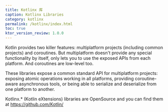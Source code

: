 ```yaml
---
title: Kotlinx 库
caption: Kotlinx Libraries
category: kotlinx
permalink: /kotlinx/index.html
toc: true
ktor_version_review: 1.0.0
---
```


Kotlin provides two killer features: multiplatform projects (including common projects) and coroutines.
But multiplatform doesn't provide any special functionality by itself, only lets you to use the exposed APIs from each platform.
And coroutines are low-level too.

These libraries expose a common standard API for multiplatform projects: exposing atomic operations working in all platforms,
providing coroutine-aware asynchronous tools, or being able to serialize and deserialize from one platform to another.

Kotlinx.* (Kotlin eXtensions) libraries are OpenSource and you can find them at <https://github.com/Kotlin/>
